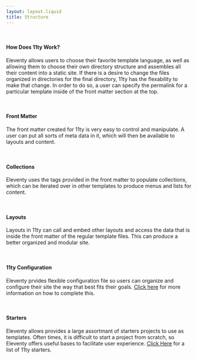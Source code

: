 ```yaml
---
layout: layout.liquid
title: Structure
---
```

<br />

#### How Does 11ty Work?
Eleventy allows users to choose their favorite template language, as well as allowing them to choose their own directory structure and assembles all their content into a static site. If there is a desire to change the files organized in directories for the final directory, 11ty has the flexability to make that change. In order to do so, a user can specify the permalink for a particular template inside of the front matter section at the top.

<br />

#### Front Matter
The front matter created for 11ty is very easy to control and manipulate. A user can put all sorts of meta data in it, which will then be available to layouts and content. 

<br />

#### Collections
Eleventy uses the tags provided in the front matter to populate collections, which can be iterated over in other templates to produce menus and lists for content.

<br />

#### Layouts
Layouts in 11ty can call and embed other layouts and access the data that is inside the front matter of the regular template files.  This can produce a better organized and modular site.

<br />

#### 11ty Configuration
Eleventy prvides flexible configuration file so users can organize and configure their site the way that best fits their goals. [Click here](https://www.11ty.dev/docs/config/) for more information on how to complete this.

<br />

#### Starters
Eleventy allows provides a large assortmant of starters projects to use as templates. Often times, it is difficult to start a project from scratch, so Eleventy offers useful bases to facilitate user experience. [Click Here](https://www.11ty.dev/docs/starter/) for a list of 11ty starters.